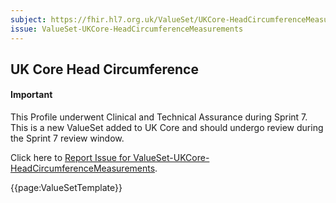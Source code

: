 ```yaml
---
subject: https://fhir.hl7.org.uk/ValueSet/UKCore-HeadCircumferenceMeasurements
issue: ValueSet-UKCore-HeadCircumferenceMeasurements
---
```

## UK Core Head Circumference

<div id="newAsset" markdown="span" class="alert alert-success" role="alert"><h4><i class="fa fa-star"></i> Important</h4>

This Profile underwent Clinical and Technical Assurance during Sprint 7. This is a new ValueSet added to UK Core and should undergo review during the Sprint 7 review window.

Click here to <a href="https://simplifier.net/HL7FHIRUKCoreR4/ValueSet-UKCore-HeadCircumferenceMeasurements/~issues?level=File">Report Issue for ValueSet-UKCore-HeadCircumferenceMeasurements</a>.
</div>

{{page:ValueSetTemplate}}